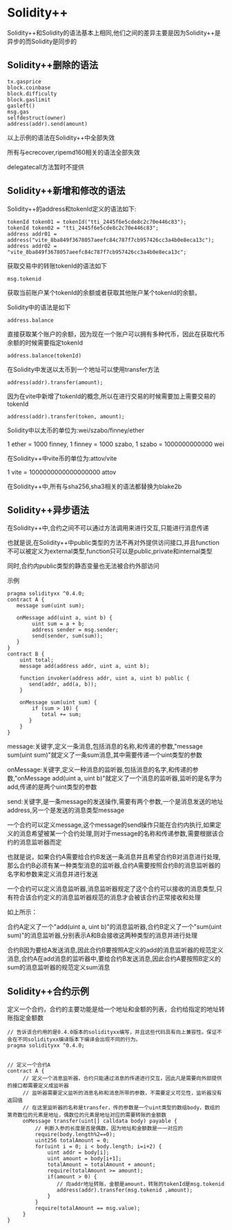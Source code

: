 # Solidity++

Solidity++和Solidity的语法基本上相同,他们之间的差异主要是因为Solidity++是异步的而Solidity是同步的

## Solidity++删除的语法

```
tx.gasprice
block.coinbase
block.difficulty
block.gaslimit
gasleft()
msg.gas
selfdestruct(owner)
address(addr).send(amount)
```

以上示例的语法在Solidity++中全部失效

所有与ecrecover,ripemd160相关的语法全部失效

delegatecall方法暂时不提供


## Solidity++新增和修改的语法

Solidity++的address和tokenId定义的语法如下:

```
tokenId token01 = tokenId("tti_2445f6e5cde8c2c70e446c83");
tokenId token02 = "tti_2445f6e5cde8c2c70e446c83";
address addr01 = address("vite_8ba849f3678057aeefc84c787f7cb957426cc3a4b0e8eca13c");
address addr02 = "vite_8ba849f3678057aeefc84c787f7cb957426cc3a4b0e8eca13c";
```

获取交易中的转账tokenId的语法如下

```
msg.tokenid
```

获取当前账户某个tokenId的余额或者获取其他账户某个tokenId的余额，

Solidity中的语法是如下

```
address.balance
```

直接获取某个账户的余额，因为现在一个账户可以拥有多种代币，因此在获取代币余额的时候需要指定tokenId

```
address.balance(tokenId)
```

在Solidity中发送以太币到一个地址可以使用transfer方法

```
address(addr).transfer(amount);
```

因为在vite中新增了tokenId的概念,所以在进行交易的时候需要加上需要交易的tokenId

```
address(addr).transfer(token, amount);
```

Solidity中以太币的单位为:wei/szabo/finney/ether

1 ether = 1000 finney, 1 finney = 1000 szabo, 1 szabo = 1000000000000 wei

在Solidity++中vite币的单位为:attov/vite

1 vite = 1000000000000000000 attov

在Solidity++中,所有与sha256,sha3相关的语法都替换为blake2b


## Solidity++异步语法

在Solidity++中,合约之间不可以通过方法调用来进行交互,只能进行消息传递

也就是说,在Solidity++中public类型的方法不再对外提供访问接口,并且function不可以被定义为external类型,function只可以是public,private和internal类型

同时,合约内public类型的静态变量也无法被合约外部访问

示例

```
pragma solidityxx ^0.4.0;
contract A {
   message sum(uint sum);
 
   onMessage add(uint a, uint b) {
        uint sum = a + b;
        address sender = msg.sender;
        send(sender, sum(sum));       
   }
}
contract B {
    uint total;
    message add(address addr, uint a, uint b);
 
    function invoker(address addr, uint a, uint b) public {
       send(addr, add(a, b));
    }
 
    onMessage sum(uint sum) {
        if (sum > 10) {
           total += sum;
       }
    }
}
```

message:关键字,定义一条消息,包括消息的名称,和传递的参数,"message sum(uint sum)"就定义了一条sum消息,其中需要传递一个uint类型的参数

onMessage:关键字,定义一种消息的监听器,包括消息的名字,和传递的参数,"onMessage add(uint a, uint b)"就定义了一个消息的监听器,监听的是名字为add,传递的是两个uint类型的参数

send:关键字,是一条message的发送操作,需要有两个参数,一个是消息发送的地址address,另一个是发送的消息类型message

一个合约可以定义message,这个message的send操作只能在合约内执行,如果定义的消息希望被某一个合约处理,则对于message的名称和传递参数,需要根据该合约的消息监听器而定

也就是说，如果合约A需要给合约B发送一条消息并且希望合约B对消息进行处理,那么合约B必须有某一种类型消息的监听器,合约A需要按照合约B的消息监听器的名字和参数来定义消息并进行发送

一个合约可以定义消息监听器,消息监听器规定了这个合约可以接收的消息类型,只有符合该合约定义的消息监听器规范的消息才会被该合约正常接收和处理

如上所示：

合约A定义了一个"add(uint a, uint b)"的消息监听器,合约B定义了一个"sum(uint sum)"的消息监听器,分别表示A和B会接收这两种类型的消息并进行处理

合约B因为要给A发送消息,因此合约B要按照A定义的add的消息监听器的规范定义消息,合约A在add消息的监听器中,要给合约B发送消息,因此合约A要按照B定义的sum的消息监听器的规范定义sum消息


## Solidity++合约示例

定义一个合约，合约的主要功能是给一个地址和金额的列表，合约给指定的地址转账指定金额数

```
// 告诉该合约用的是0.4.0版本的solidityxx编写，并且这些代码具有向上兼容性。保证不会在不同solidityxx编译版本下编译会出现不同的行为。
pragma solidityxx ^0.4.0;
 
 
// 定义一个合约A
contract A {
     // 定义一个消息监听器，合约只能通过消息的传递进行交互，因此凡是需要向外部提供的接口都需要定义成监听器
     // 监听器需要定义监听的消息名称和消息所带的参数，不需要定义可见性，监听器没有返回值
     // 在这里监听器的名称是transfer，传的参数是一个uint类型的数组body，数组的第奇数位的元素是地址，偶数位的元素是地址对应的需要转账的金额数
     onMessage transfer(uint[] calldata body) payable {
         // 判断入参的长度是否是偶数，因为地址和金额数是一一对应的
         require(body.length%2==0);
         uint256 totalAmount = 0;
         for(uint i = 0; i < body.length; i=i+2) {
             uint addr = body[i];
             uint amount = body[i+1];
             totalAmount = totalAmount + amount;
             require(totalAmount >= amount);
             if(amount > 0) {
                // 向addr地址转账，金额是amount，转账的tokenId是msg.tokenid
                address(addr).transfer(msg.tokenid ,amount);
             }
         }
         require(totalAmount == msg.value);
     }
}
```
